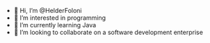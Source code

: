 - 👋 Hi, I’m @HelderFoloni
- 👀 I’m interested in programming 
- 🌱 I’m currently learning Java
- 💞️ I’m looking to collaborate on a software development enterprise 


